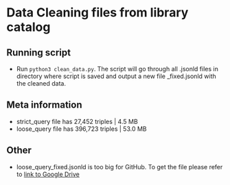 # Data Cleaning files from library catalog

## Running script
* Run `python3 clean_data.py`. The script will go through all .jsonld files in directory where script is saved and output a new file <filename>_fixed.jsonld with the cleaned data.

## Meta information
* strict_query file has 27,452 triples | 4.5 MB
* loose_query file has 396,723 triples | 53.0 MB

## Other
* loose_query_fixed.jsonld is too big for GitHub. To get the file please refer to [link to Google Drive](https://drive.google.com/drive/u/1/folders/17aexgLkNOepRpTJZ7QgrhZ-7dXTztsaf)